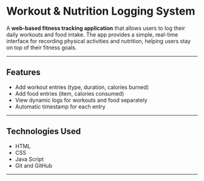 #  Workout & Nutrition Logging System

A **web-based fitness tracking application** that allows users to log their daily workouts and food intake. The app provides a simple, real-time interface for recording physical activities and nutrition, helping users stay on top of their fitness goals.

---

##  Features

-  Add workout entries (type, duration, calories burned)
-  Add food entries (item, calories consumed)
-  View dynamic logs for workouts and food separately
-  Automatic timestamp for each entry


---

## Technologies Used

- HTML
- CSS
- Java Script
- Git and GitHub

---

    